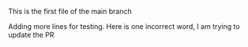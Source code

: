 This is the first file of the main branch

Adding more lines for testing.
Here is one incorrect word, I am trying to update the PR
